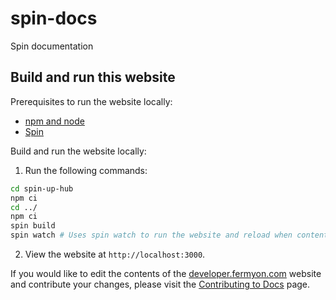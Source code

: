 # spin-docs

Spin documentation

## Build and run this website

Prerequisites to run the website locally:

- [npm and node](https://docs.npmjs.com/cli/v8/configuring-npm/install)
- [Spin](https://spinframework.dev/quickstart)

Build and run the website locally:

1. Run the following commands:

```bash
cd spin-up-hub
npm ci
cd ../
npm ci
spin build
spin watch # Uses spin watch to run the website and reload when content changes.
```

2. View the website at `http://localhost:3000`.

If you would like to edit the contents of the [developer.fermyon.com](https://developer.fermyon.com/) website and contribute your changes, please visit the [Contributing to Docs](https://spinframework.dev/contributing-docs) page.
